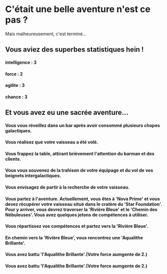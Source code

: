 # C'était une belle aventure n'est ce pas ?
    
Mais malheureusement, c'est terminé...
## Vous aviez des superbes statistiques hein ! 
#### intelligence : 3
#### force : 2
#### agilite : 3
#### chance : 3
## Et vous avez eu une sacrée aventure...
#### Vous vous réveillez dans un bar après avoir consommé plusieurs chopes galactiques.
#### Vous réalisez que votre vaisseau a été volé.
#### Vous frappez la table, attirant brièvement l'attention du barman et des clients.
#### Vous vous souvenez de la trahison de votre équipage et du vol de vos beignets intergalactiques.
#### Vous envisagez de partir à la recherche de votre vaisseau.
#### Vous partez à l'aventure. Actuellement, vous êtes à 'Nova Prime' et vous devez récupérer votre vaisseau situé dans le cratère du 'Star Foundation'. Pour y arriver, vous devrez traverser la 'Rivière Bleue' et le 'Chemin des Nébuleuses'. Vous avez quelques jetons de compétences à utiliser.
#### Vous répartissez vos compétences et partez vers la 'Rivière Bleue'.
#### En chemin vers la 'Rivière Bleue', vous rencontrez une 'Aqualithe Brillante'.
#### Vous avez battu 'l'Aqualithe Brillante'.(Votre force aumgente de 2.)
#### Vous avez battu 'l'Aqualithe Brillante'.(Votre force aumgente de 2.)
